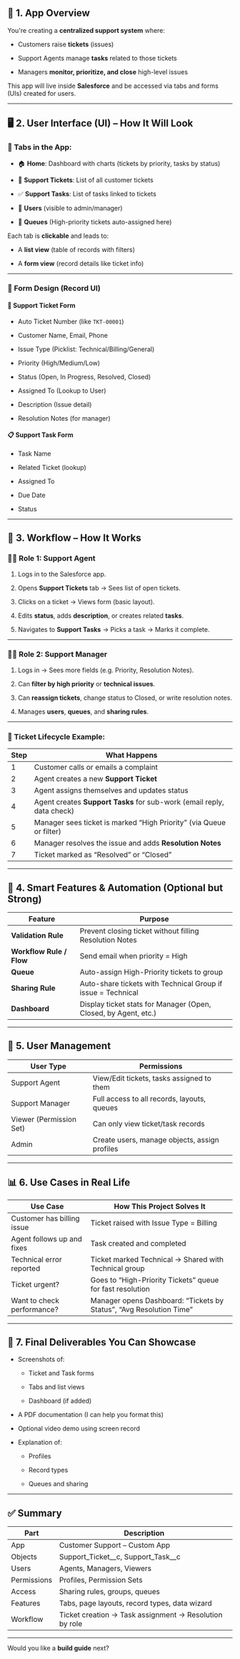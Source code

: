 
## 🧩 1. **App Overview**

You're creating a **centralized support system** where:

- Customers raise **tickets** (issues)
    
- Support Agents manage **tasks** related to those tickets
    
- Managers **monitor, prioritize, and close** high-level issues
    

This app will live inside **Salesforce** and be accessed via tabs and forms (UIs) created for users.

---

## 🖥️ 2. **User Interface (UI) – How It Will Look**

### 📌 Tabs in the App:

- 🏠 **Home**: Dashboard with charts (tickets by priority, tasks by status)
    
- 📝 **Support Tickets**: List of all customer tickets
    
- ✅ **Support Tasks**: List of tasks linked to tickets
    
- 👤 **Users** (visible to admin/manager)
    
- 📂 **Queues** (High-priority tickets auto-assigned here)
    

Each tab is **clickable** and leads to:

- A **list view** (table of records with filters)
    
- A **form view** (record details like ticket info)
    

---

### 🎨 Form Design (Record UI)

#### 🧾 **Support Ticket Form**

- Auto Ticket Number (like `TKT-00001`)
    
- Customer Name, Email, Phone
    
- Issue Type (Picklist: Technical/Billing/General)
    
- Priority (High/Medium/Low)
    
- Status (Open, In Progress, Resolved, Closed)
    
- Assigned To (Lookup to User)
    
- Description (Issue detail)
    
- Resolution Notes (for manager)
    

#### 📋 **Support Task Form**

- Task Name
    
- Related Ticket (lookup)
    
- Assigned To
    
- Due Date
    
- Status
    

---

## 🔄 3. **Workflow – How It Works**

### 🧑‍💼 Role 1: Support Agent

1. Logs in to the Salesforce app.
    
2. Opens **Support Tickets** tab → Sees list of open tickets.
    
3. Clicks on a ticket → Views form (basic layout).
    
4. Edits **status**, adds **description**, or creates related **tasks**.
    
5. Navigates to **Support Tasks** → Picks a task → Marks it complete.
    

---

### 👩‍💼 Role 2: Support Manager

1. Logs in → Sees more fields (e.g. Priority, Resolution Notes).
    
2. Can **filter by high priority** or **technical issues**.
    
3. Can **reassign tickets**, change status to Closed, or write resolution notes.
    
4. Manages **users**, **queues**, and **sharing rules**.
    

---

### 🔁 Ticket Lifecycle Example:

|Step|What Happens|
|---|---|
|1|Customer calls or emails a complaint|
|2|Agent creates a new **Support Ticket**|
|3|Agent assigns themselves and updates status|
|4|Agent creates **Support Tasks** for sub-work (email reply, data check)|
|5|Manager sees ticket is marked “High Priority” (via Queue or filter)|
|6|Manager resolves the issue and adds **Resolution Notes**|
|7|Ticket marked as “Resolved” or “Closed”|

---

## 🧠 4. **Smart Features & Automation (Optional but Strong)**

|Feature|Purpose|
|---|---|
|**Validation Rule**|Prevent closing ticket without filling Resolution Notes|
|**Workflow Rule / Flow**|Send email when priority = High|
|**Queue**|Auto-assign High-Priority tickets to group|
|**Sharing Rule**|Auto-share tickets with Technical Group if issue = Technical|
|**Dashboard**|Display ticket stats for Manager (Open, Closed, by Agent, etc.)|

---

## 👥 5. **User Management**

|User Type|Permissions|
|---|---|
|Support Agent|View/Edit tickets, tasks assigned to them|
|Support Manager|Full access to all records, layouts, queues|
|Viewer (Permission Set)|Can only view ticket/task records|
|Admin|Create users, manage objects, assign profiles|

---

## 📊 6. **Use Cases in Real Life**

|Use Case|How This Project Solves It|
|---|---|
|Customer has billing issue|Ticket raised with Issue Type = Billing|
|Agent follows up and fixes|Task created and completed|
|Technical error reported|Ticket marked Technical → Shared with Technical group|
|Ticket urgent?|Goes to “High-Priority Tickets” queue for fast resolution|
|Want to check performance?|Manager opens Dashboard: “Tickets by Status”, “Avg Resolution Time”|

---

## 📂 7. **Final Deliverables You Can Showcase**

- Screenshots of:
    
    - Ticket and Task forms
        
    - Tabs and list views
        
    - Dashboard (if added)
        
- A PDF documentation (I can help you format this)
    
- Optional video demo using screen record
    
- Explanation of:
    
    - Profiles
        
    - Record types
        
    - Queues and sharing
        

---

## ✅ Summary

|Part|Description|
|---|---|
|App|Customer Support – Custom App|
|Objects|Support_Ticket__c, Support_Task__c|
|Users|Agents, Managers, Viewers|
|Permissions|Profiles, Permission Sets|
|Access|Sharing rules, groups, queues|
|Features|Tabs, page layouts, record types, data wizard|
|Workflow|Ticket creation → Task assignment → Resolution by role|

---


Would you like a **build guide** next?
